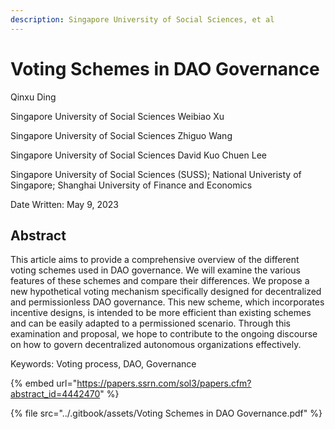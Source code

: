 ```yaml
---
description: Singapore University of Social Sciences, et al
---
```


# Voting Schemes in DAO Governance

Qinxu Ding

Singapore University of Social Sciences Weibiao Xu

Singapore University of Social Sciences Zhiguo Wang

Singapore University of Social Sciences David Kuo Chuen Lee

Singapore University of Social Sciences (SUSS); National Univeristy of Singapore; Shanghai University of Finance and Economics

Date Written: May 9, 2023&#x20;

## Abstract

This article aims to provide a comprehensive overview of the different voting schemes used in DAO governance. We will examine the various features of these schemes and compare their differences. We propose a new hypothetical voting mechanism specifically designed for decentralized and permissionless DAO governance. This new scheme, which incorporates incentive designs, is intended to be more efficient than existing schemes and can be easily adapted to a permissioned scenario. Through this examination and proposal, we hope to contribute to the ongoing discourse on how to govern decentralized autonomous organizations effectively.

Keywords: Voting process, DAO, Governance

{% embed url="https://papers.ssrn.com/sol3/papers.cfm?abstract_id=4442470" %}

{% file src="../.gitbook/assets/Voting Schemes in DAO Governance.pdf" %}
